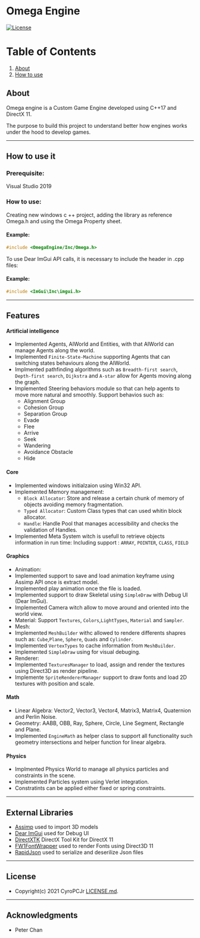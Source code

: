 # Omega Engine

[![License](http://img.shields.io/:license-mit-blue.svg?style=flat-square)](http://badges.mit-license.org)

# Table of Contents
1. [About](#about)
2. [How to use](#how-to-use)

## About
Omega engine is a Custom Game Engine developed using C++17 and DirectX 11. 

The purpose to build this project to understand better how engines works under the hood to develop games.

---

## How to use it
### Prerequisite:
Visual Studio 2019

### How to use:

Creating new windows c ++ project, adding the library as reference Omega.h and using the Omega Property sheet.
#### Example:
```cpp
#include <OmegaEngine/Inc/Omega.h>
```
To use Dear ImGui API calls, it is necessary to include the header in .cpp files:
#### Example:
```cpp
#include <ImGui\Inc\imgui.h>
```
---

## Features

#### Artificial intelligence
* Implemented Agents, AIWorld and Entities, with that AIWorld can manage Agents along the world.
* Implemented `Finite-State-Machine` supporting Agents that can switching states behaviours along the AIWorld.
* Implmented pathfinding algorithms such as `Breadth-first search`, `Depth-first search`, `Dijkstra` and `A-star` allow for Agents moving along the graph.
* Implemented Steering behaviors module so that can help agents to move more natural and smoothly. Support behavios such as:
  * Alignment Group
  * Cohesion Group
  * Separation Group
  * Evade
  * Flee
  * Arrive
  * Seek
  * Wandering
  * Avoidance Obstacle
  * Hide

#### Core
* Implemented windows initialzaion using Win32 API.
* Implemented Memory management:
  * `Block Allocator`: Store and release a certain chunk of memory of objects avoiding memory fragmentation. 
  * `Typed Allocator`: Custom Class types that can used whitin block allocator.
  * `Handle`: Handle Pool that manages accessibility and checks the validation of Handles.
* Implemented Meta System witch is usefull to retrieve objects information in run time: Including support : `ARRAY`, `POINTER`, `CLASS`, `FIELD`

#### Graphics
* Animation: 
 * Implemented support to save and load animation keyframe using Assimp API once is extract model.
 * Implemented play animation once the file is loaded.
 * Implemented support to draw Skeletal using `SimpleDraw` with Debug UI (Dear ImGui).
* Implemented Camera witch allow to move around and oriented into the world view.
* Material: Support `Textures`, `Colors`,`LightTypes`, `Material` and `Sampler`.
* Mesh:
 * Implemented `MeshBuilder` withc allowed to rendere differents shapres such as: `Cube`,`Plane`, `Sphere`, `Quads` and `Cylinder`.
 * Implemented `VertexTypes` to cache information from `MeshBuilder`.
 * Implemented `SimpleDraw` using for visual debuging.
* Renderer:
 * Implemented `TexturesManager` to load, assign and render the textures using Direct3D as render pipeline.
 * Implemente `SpriteRendererManager` support to draw fonts and load 2D textures with position and scale.

#### Math
* Linear Algebra: Vector2, Vector3, Vector4, Matrix3, Matrix4, Quaternion and Perlin Noise.
* Geometry: AABB, OBB, Ray, Sphere, Circle, Line Segment, Rectangle and Plane.
* Implemented `EngineMath` as helper class to support all functionality such geometry intersections and helper function for linear algebra.

#### Physics
* Implmented Physics World to manage all physics particles and constraints in the scene.
* Implemented Particles system using Verlet integration.
* Constratints can be applied either fixed or spring constraints.

---

## External Libraries

* [Assimp](https://github.com/assimp/assimp) used to import 3D models
* [Dear ImGui](https://github.com/ocornut/imgui) used for Debug UI
* [DirectXTK](https://github.com/microsoft/DirectXTK) DirectX Tool Kit for DirectX 11
* [FW1FontWrapper](https://github.com/gamelaster/FW1FontWrapper) used to render Fonts using Direct3D 11
* [RapidJson](https://github.com/Tencent/rapidjson/) used to serialize and deserilize Json files

---

## License

- Copyright(c) 2021 CyroPCJr <a href="https://github.com/CyroPCJr/OmegaEngine/blob/main/LICENSE" target="_blank">LICENSE.md</a>.

---

## Acknowledgments
* Peter Chan
